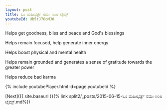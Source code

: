 ```yaml
---
layout: post
title: ಓಂ ಮಹೀಭರ್ತ್ರೆ ನಮಃ ೧೦೮ ಟೈಮ್ಸ್
youtubeId: Ub5tJ7OoMJ0
---
```

 
 
Helps get goodness, bliss and peace and God's blessings
 
Helps remain focused, help generate inner energy 
 
Helps boost physical and mental health 
 
Helps remain grounded and generates a sense of gratitude towards the greater power 
 
Helps reduce bad karma
 
 
 
 


{% include youtubePlayer.html id=page.youtubeId %}
 
[Next]({{ site.baseurl }}{% link  split2/_posts/2015-06-15-ಓಂ ಮಹೀಭರ್ತ್ರೆ ನಮಃ ೧೦೮ ಟೈಮ್ಸ್.md%})
 
